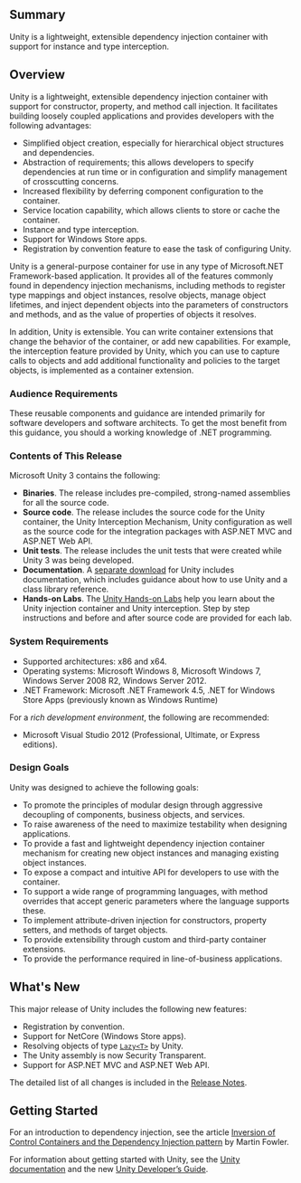 ## Summary
Unity is a lightweight, extensible dependency injection container with support for instance and type interception.

## Overview
Unity is a lightweight, extensible dependency injection container with support for constructor, property, and method call injection. It facilitates building loosely coupled applications and provides developers with the following advantages:
- Simplified object creation, especially for hierarchical object structures and dependencies.
- Abstraction of requirements; this allows developers to specify dependencies at run time or in configuration and simplify management of crosscutting concerns.
- Increased flexibility by deferring component configuration to the container.
- Service location capability, which allows clients to store or cache the container.
- Instance and type interception.
- Support for Windows Store apps.
- Registration by convention feature to ease the task of configuring Unity.

Unity is a general-purpose container for use in any type of Microsoft.NET Framework-based application. It provides all of the features commonly found in dependency injection mechanisms, including methods to register type mappings and object instances, resolve objects, manage object lifetimes, and inject dependent objects into the parameters of constructors and methods, and as the value of properties of objects it resolves.

In addition, Unity is extensible. You can write container extensions that change the behavior of the container, or add new capabilities. For example, the interception feature provided by Unity, which you can use to capture calls to objects and add additional functionality and policies to the target objects, is implemented as a container extension.

### Audience Requirements
These reusable components and guidance are intended primarily for software developers and software architects. To get the most benefit from this guidance, you should a working knowledge of .NET programming.

### Contents of This Release
Microsoft Unity 3 contains the following:
- **Binaries**. The release includes pre-compiled, strong-named assemblies for all the source code.
- **Source code**. The release includes the source code for the Unity container, the Unity Interception Mechanism, Unity configuration as well as the source code for the integration packages with ASP.NET MVC and ASP.NET Web API.
- **Unit tests**. The release includes the unit tests that were created while Unity 3 was being developed.
- **Documentation**. A [separate download](http://go.microsoft.com/fwlink/p/?LinkID=290902) for Unity includes documentation, which includes guidance about how to use Unity and a class library reference.
- **Hands-on Labs**. The [Unity Hands-on Labs](https://www.microsoft.com/en-us/download/details.aspx?id=40287) help you learn about the Unity injection container and Unity interception. Step by step instructions and before and after source code are provided for each lab.

### System Requirements
- Supported architectures: x86 and x64.
- Operating systems: Microsoft Windows 8, Microsoft Windows 7, Windows Server 2008 R2, Windows Server 2012.
- .NET Framework: Microsoft .NET Framework 4.5, .NET for Windows Store Apps (previously known as Windows Runtime)

For a *rich development environment*, the following are recommended:
- Microsoft Visual Studio 2012 (Professional, Ultimate, or Express editions).

### Design Goals
Unity was designed to achieve the following goals:
- To promote the principles of modular design through aggressive decoupling of components, business objects, and services.
- To raise awareness of the need to maximize testability when designing applications.
- To provide a fast and lightweight dependency injection container mechanism for creating new object instances and managing existing object instances.
- To expose a compact and intuitive API for developers to use with the container.
- To support a wide range of programming languages, with method overrides that accept generic parameters where the language supports these.
- To implement attribute-driven injection for constructors, property setters, and methods of target objects.
- To provide extensibility through custom and third-party container extensions.
- To provide the performance required in line-of-business applications.

## What's New
This major release of Unity includes the following new features:
- Registration by convention.
- Support for NetCore (Windows Store apps).
- Resolving objects of type [`Lazy<T>`](https://msdn.microsoft.com/en-us/library/dd642331.aspx) by Unity.
- The Unity assembly is now Security Transparent.
- Support for ASP.NET MVC and ASP.NET Web API.

The detailed list of all changes is included in the [Release Notes](http://aka.ms/unity3release).

## Getting Started
For an introduction to dependency injection, see the article [Inversion of Control Containers and the Dependency Injection pattern](http://www.martinfowler.com/articles/injection.html) by Martin Fowler.

For information about getting started with Unity, see the [Unity documentation](http://go.microsoft.com/fwlink/p/?LinkID=290902) and the new [Unity Developer’s Guide](http://go.microsoft.com/fwlink/p/?LinkID=290913).
